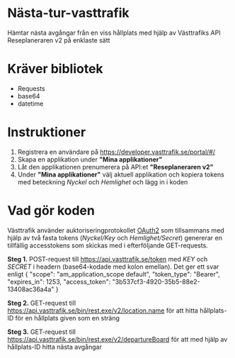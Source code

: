 # Nästa-tur-vasttrafik
Hämtar nästa avgångar från en viss hållplats med hjälp av Västtrafiks API Reseplaneraren v2 på enklaste sätt

# Kräver bibliotek
- Requests
- base64
- datetime

# Instruktioner
1. Registrera en användare på https://developer.vasttrafik.se/portal/#/
2. Skapa en applikation under **"Mina applikationer"**
3. Låt den applikationen prenumerera på API:et **"Reseplaneraren v2"**
4. Under **"Mina applikationer"** välj aktuell applikation och kopiera tokens med beteckning *Nyckel* och *Hemlighet* och lägg in i koden 

# Vad gör koden
Västtrafik använder auktoriseringprotokollet [OAuth2](https://en.wikipedia.org/wiki/OAuth) som tillsammans med hjälp av två fasta tokens (*Nyckel/Key* och *Hemlighet/Secret*) genererar en tillfällig accesstokens som skickas med i efterföljande GET-requests.

**Steg 1.** POST-request till https://api.vasttrafik.se/token med *KEY* och *SECRET* i headern (base64-kodade med kolon emellan). Det ger ett svar enligt
{
    "scope": "am_application_scope default",
    "token_type": "Bearer",
    "expires_in": 1253,
    "access_token": "3b537cf3-4920-35b5-88e2-13408ac36a4a"
}

**Steg 2.** GET-request till https://api.vasttrafik.se/bin/rest.exe/v2/location.name  för att hitta hållplats-ID för en hållplats given som en sträng

**Steg 3.** GET-request till https://api.vasttrafik.se/bin/rest.exe/v2/departureBoard  för att med hjälp av hållplats-ID hitta nästa avgångar

